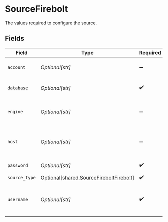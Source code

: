 # SourceFirebolt

The values required to configure the source.


## Fields

| Field                                                                                        | Type                                                                                         | Required                                                                                     | Description                                                                                  | Example                                                                                      |
| -------------------------------------------------------------------------------------------- | -------------------------------------------------------------------------------------------- | -------------------------------------------------------------------------------------------- | -------------------------------------------------------------------------------------------- | -------------------------------------------------------------------------------------------- |
| `account`                                                                                    | *Optional[str]*                                                                              | :heavy_minus_sign:                                                                           | Firebolt account to login.                                                                   |                                                                                              |
| `database`                                                                                   | *Optional[str]*                                                                              | :heavy_check_mark:                                                                           | The database to connect to.                                                                  |                                                                                              |
| `engine`                                                                                     | *Optional[str]*                                                                              | :heavy_minus_sign:                                                                           | Engine name or url to connect to.                                                            |                                                                                              |
| `host`                                                                                       | *Optional[str]*                                                                              | :heavy_minus_sign:                                                                           | The host name of your Firebolt database.                                                     | api.app.firebolt.io                                                                          |
| `password`                                                                                   | *Optional[str]*                                                                              | :heavy_check_mark:                                                                           | Firebolt password.                                                                           |                                                                                              |
| `source_type`                                                                                | [Optional[shared.SourceFireboltFirebolt]](undefined/models/shared/sourcefireboltfirebolt.md) | :heavy_check_mark:                                                                           | N/A                                                                                          |                                                                                              |
| `username`                                                                                   | *Optional[str]*                                                                              | :heavy_check_mark:                                                                           | Firebolt email address you use to login.                                                     | username@email.com                                                                           |